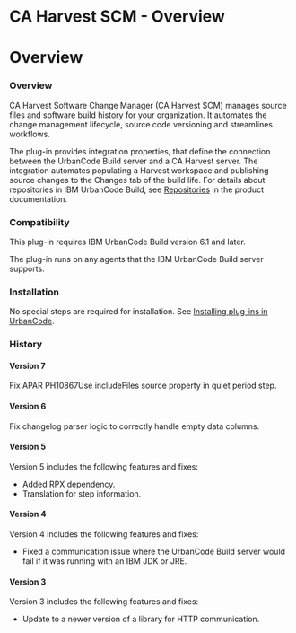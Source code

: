 
CA Harvest SCM - Overview
=========================

# Overview


### Overview




CA Harvest Software Change Manager (CA Harvest SCM) manages source files and software build history for your organization. It automates the change management lifecycle, source code versioning and streamlines workflows.

The plug-in provides integration properties, that define the connection between the UrbanCode Build server and a CA Harvest server. The integration automates populating a Harvest workspace and publishing source changes to the Changes tab of the build life. For details about repositories in IBM UrbanCode Build, see [Repositories](http://www.ibm.com/support/knowledgecenter/SS8NMD_6.1.2/com.ibm.ucbuild.doc/topics/settings_project_repo_cpt.html) in the product documentation.

### Compatibility

This plug-in requires IBM UrbanCode Build version 6.1 and later.

The plug-in runs on any agents that the IBM UrbanCode Build server supports.

### Installation

No special steps are required for installation. See [Installing plug-ins in UrbanCode](https://community.ibm.com/community/user/wasdevops/blogs/laurel-dickson-bull1/2022/06/13/install-plugins "Installing plug-ins in UrbanCode").

### History

#### Version 7

Fix APAR PH10867Use includeFiles source property in quiet period step.

#### Version 6

Fix changelog parser logic to correctly handle empty data columns.

#### Version 5

Version 5 includes the following features and fixes:

* Added RPX dependency.
* Translation for step information.

#### Version 4

Version 4 includes the following features and fixes:

* Fixed a communication issue where the UrbanCode Build server would fail if it was running with an IBM JDK or JRE.

#### Version 3

Version 3 includes the following features and fixes:

* Update to a newer version of a library for HTTP communication.
